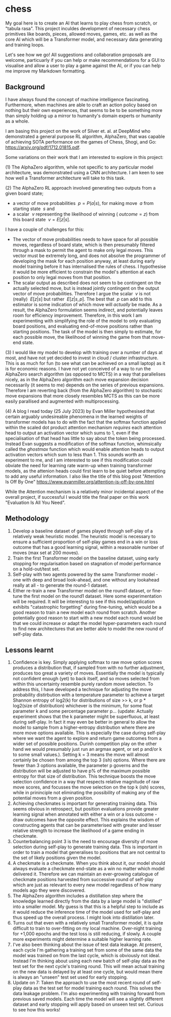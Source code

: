 # chess
My goal here is to create an AI that learns to play chess from scratch, or "tabula rasa". This project inculdes development of necessary chess primitives like boards, pieces, allowed moves, games, etc. as well as the core AI which will be a Transformer model, and necessary data generating and training loops.

Let's see how we go! All suggestions and collaboration proposals are welcome, particuarly if you can help or make recommendations for a GUI to visualise and allow a user to play a game against the AI, or if you can help me improve my Markdown formatting.

## Background
I have always found the concept of machine intelligence fascinating. Furthermore, when machines are able to craft an action policy based on nothing but their own experiences, that seems to be to be something more than simply holding up a mirror to humanity's domain experts or humanity as a whole.

I am basing this project on the work of Silver et. al. at DeepMind who demonstrated a general purpose RL algorithm, AlphaZero, that was capable of achieving SOTA performance on the games of Chess, Shogi, and Go: https://arxiv.org/pdf/1712.01815.pdf.

Some variations on their work that I am interested to explore in this project:

(1) The AlphaZero algorithm, while not specific to any particular model architecture, was demonstrated using a CNN architecture. I am keen to see how well a Transformer architecture will take to this task.

(2) The AlphaZero RL approach involved generating two outputs from a given board state;
 - a vector of move probabilities $\ p = P(a|s)$, for making move $\ a$ from starting state $\ s$ and
 - a scalar $\ v$ representing the likelihood of winning ($\ outcome = z$) from this board state $\ v = E[z|s]$.
 
I have a couple of challenges for this:
 - The vector of move probabilities needs to have space for all possible moves, regardless of board state, which is then presumably filtered through a mask to permit the agent to make only legal moves. This vector must be extremely long, and does not absolve the programmer of developing the mask for each position anyway, at least during early model training before it has internalised the rules of chess. I hypothesise it would be more efficient to constrain the model's attention at each position to only legal moves from that position.
 - The scalar output as described does not seem to be contingent on the actually selected move, but is instead jointly contingent on the output vector of move probabilities. Therefore I argue the scalar $\ v$ is not (really) $\ E[z|s]$ but rather $\ E[z|s,p]$. The best that $\ p$ can add to this estimator is some indication of which move will _actually_ be made. As a result, the AlphaZero formulation seems indirect, and potentially leaves room for efficiency improvement. Therefore, in this work I am experimenting with simplifying the role of the model to only evaluating board positions, and evaluating end-of-move positions rather than starting positions. The task of the model is then simply to estimate, for each possible move, the likelihood of winning the game from that move-end state.

(3) I would like my model to develop with training over a number of days at most, and have not yet decided to invest in cloud / cluster infrastructure. This is as much for fun (to see what can be achieved on a small laptop) as it is for economic reasons. I have not yet conceived of a way to run the AlphaZero search algorithm (as opposed to MCTS) in a way that parallelises nicely, as in the AlphaZero algorithm each move expansion decision necessarily (it seems to me) depends on the series of previous expansions. Therefore I am reverting back (from the AlphaZero algorithm) to stochastic move expansions that more closely resembles MCTS as this can be more easily parallised and augmented with multiprocessing.

(4) A blog I read today (25 July 2023) by Evan Miller hypothesised that certain arguably undesireable phenomena in the learned weights of transformer models has to do with the fact that the softmax function applied within the scaled dot product attention mechanism _requires_ each attention head to output an activation vector which sums to 1, even if the specialisation of that head has little to say about the token being processed. Instead Evan suggests a modification of the softmax function, whimsically called the _ghostmax_ function which would enable attention heads to output activation vectors which sum to less than 1. This sounds worth an experiment to me, and I am interested to see if this modification could obviate the need for learning rate warm-up when training transformer models, as the attenion heads could first learn to be quiet before attempting to add any useful information. I also like the title of this blog post "Attention Is Off By One" https://www.evanmiller.org/attention-is-off-by-one.html

While the Attention mechanism is a relatively minor incidental aspect of the overall project, if successful I would title the final paper on this work "Evaluation Is All You Need".

## Methodology
1. Develop a baseline dataset of games played through self-play of a relatively weak heuristic model. The heuristic model is necessary to ensure a sufficient proportion of self-play games end in a win or loss outcome that has a good learning signal, within a reasonable number of moves (max set at 200 moves).
2. Train the first Transformer model on the baseline dataset, using early stopping for regularisation based on stagnation of model performance on a hold-out/test set.
3. Self-play with two agents powered by the same Transformer model - one with deep and broad look-ahead, and one without any lookahead really at all - to generate the round-1 dataset.
4. Either re-train a new Transformer model on the round1 dataset, or fine-tune the first model on the round1 dataset. Here some experimentation will be required. It will be interesting to see if this model/application exhibits "catastrophic forgetting" during fine-tuning, which would be a good reason to train a new model each round from scratch. Another potentially good reason to start with a new model each round would be that we could increase or adapt the model hyper-parameters each round to find new architectures that are better able to model the new round of self-play data. 

## Lessons learnt
1. Confidence is key. Simply applying softmax to raw move option scores produces a distribution that, if sampled from with no further adjustment, produces too great a variety of moves. Essentially the model is typically not confident enough (yet) to back itself, and so moves selected from within this uncertainty resemble purely random move selection. To address this, I have developed a technique for adjusting the move probability distirbution with a temperature parameter to achieve a target Shannon entropy of log2(k) for distributions of size >> k, or p * log2(size of distribution) whichever is the minimum, for some float parameter k and some percentage parameter p... (update: Actually experiment shows that the k parameter might be superfluous, at least during self-play. In fact it may even be better in general to allow the model to sample from a higher-entropy distribution where there are more move options available. This is especially the case during self-play where we want the agent to explore and return game outcomes from a wider set of possible positions. Durinh competition play on the other hand we would presumably just run an argmax agent, or set p and/or k to some small values.). Setting k = 3 means the move will almost certainly be chosen from among the top 3 (ish) options. Where there are fewer than 3 options available, the parameter p governs and the distribution will be adjusted to have p% of the maximum possible entropy for that size of distribution. This technique boosts the move selection confidence in a way that respects relative magnitude of raw move scores, and focusses the move selection on the top k (ish) scores, while in prininciple not eliminating the possibility of making any of the potential moves from a given position.
2. Achieving checkmates is important for generating training data. This seems obvious in retrospect, but position evaluations provide greater learning signal when annotated with either a win or a loss outcome - draw outcomes have the opposite effect. This explains the wisdom of constructing agents that can be parameterised with greater and lesser relative strength to increase the likelihood of a game ending in checkmate.
3. Counterbalancing point 3 is the need to encourage diversity of move selection during self-play to generate training data. This is important in order to train a model that generalises to positions that are not central to the set of likely positions given the model.
4. A checkmate is a checkmate. When you think about it, our model should always evaluate a checkmate end-state as a win no matter which model delivered it. Therefore we can maintain an ever-growing catalogue of checkmate positions harvested from successive round of self-play which are just as relevant to every new model regardless of how many models ago they were discovered.
5. The AlphaZero algorithm includes a distillation step where the knowledge learned directly from the data by a large model is "distilled" into a smaller model. My guess is that this is a helpful step to include as it would reduce the inference time of the model used for self-play and thus speed up the overall process. I might look into distillation later.
6. Turns out that even with a relatively small Transformer model, it is quite difficult to train to over-fitting on my local machine. Over-night training for +1,000 epochs and the test loss is still reducing, if slowly. A couple more experiments might determine a suitable higher learning rate.  
7. I've also been thinking about the issue of test data leakage. At present, each cycle I'm gathering a training set from some of the same data the model was trained on from the last cycle, which is obviously not ideal. Instead I'm thinking about using each new batch of self-play data as the test set for the next cycle's training round. This will mean actual training on the new data is delayed by at least one cycle, but would mean there is always an "unseen" test set used for early stopping.
8. Update on 7: Taken the approach to use the most recent round of self-play data as the test set for model training each round. This solves the data leakage problem. I'm also experimenting with training forward from previous saved models. Each time the model will see a slightly different dataset and early stopping will apply based on unseen test set. Curious to see how this works!